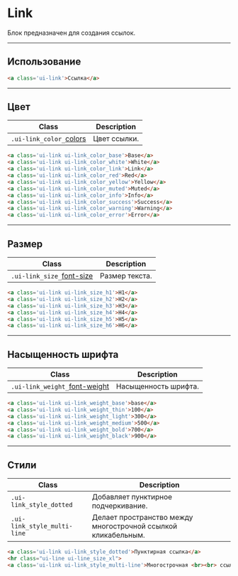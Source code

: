 [colors]: base/colors.md
[text]: base/text.md

# Link

Блок предназначен для создания ссылок.

---

## Использование

``` html
<a class='ui-link'>Cсылка</a>
```

---

## Цвет

|         Class         |         Description         |
|-----------------------|-----------------------------|
|  `.ui-link_color_`[colors]  | Цвет ссылки.  |

``` html
<a class='ui-link ui-link_color_base'>Base</a>
<a class='ui-link ui-link_color_white'>White</a>
<a class='ui-link ui-link_color_link'>Link</a>
<a class='ui-link ui-link_color_red'>Red</a>
<a class='ui-link ui-link_color_yellow'>Yellow</a>
<a class='ui-link ui-link_color_muted'>Muted</a>
<a class='ui-link ui-link_color_info'>Info</a>
<a class='ui-link ui-link_color_success'>Success</a>
<a class='ui-link ui-link_color_warning'>Warning</a>
<a class='ui-link ui-link_color_error'>Error</a>
```

---

## Размер

|         Class         |         Description         |
|-----------------------|-----------------------------|
|  `.ui-link_size_`[font-size][text]  | Размер текста.  |

``` html
<a class='ui-link ui-link_size_h1'>H1</a>
<a class='ui-link ui-link_size_h2'>H2</a>
<a class='ui-link ui-link_size_h3'>H3</a>
<a class='ui-link ui-link_size_h4'>H4</a>
<a class='ui-link ui-link_size_h5'>H5</a>
<a class='ui-link ui-link_size_h6'>H6</a>
```

---

## Насыщенность шрифта

|        Class       |    Description   |
|--------------------|------------------|
|  `.ui-link_weight_`[font-weight][text]  | Насыщенность шрифта.  |


``` html
<a class='ui-link ui-link_weight_base'>base</a>
<a class='ui-link ui-link_weight_thin'>100</a>
<a class='ui-link ui-link_weight_light'>300</a>
<a class='ui-link ui-link_weight_medium'>500</a>
<a class='ui-link ui-link_weight_bold'>700</a>
<a class='ui-link ui-link_weight_black'>900</a>
```

---

## Стили

|          Class          |             Description             |
|-------------------------|-------------------------------------|
| `.ui-link_style_dotted` | Добавляет пунктирное подчеркивание. |
| `.ui-link_style_multi-line` | Делает пространство между многострочной ссылкой кликабельным. |

``` html
<a class='ui-link ui-link_style_dotted'>Пунктирная ссылка</a>
<hr class="ui-line ui-line_size_xl">
<a class='ui-link ui-link_style_multi-line'>Многострочная <br><br> ссылка</a>
```
